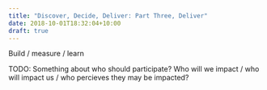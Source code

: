 ```yaml
---
title: "Discover, Decide, Deliver: Part Three, Deliver"
date: 2018-10-01T18:32:04+10:00
draft: true
---
```


Build / measure / learn

TODO: Something about who should participate? Who will we impact / who will impact us / who percieves they may be impacted?